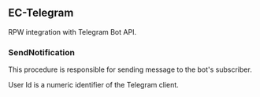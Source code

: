 ## EC-Telegram

RPW integration with Telegram Bot API.

### SendNotification
This procedure is responsible for sending message to the bot's subscriber.

User Id is a numeric identifier of the Telegram client.